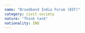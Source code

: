 ```yaml
---
name: "Broadband India Forum (BIF)"
category: civil-society
nature: "Think tank"
nationality: IND
---
```

